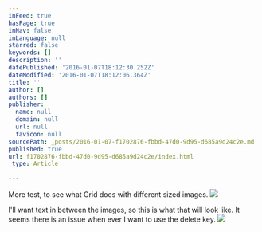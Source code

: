 ```yaml
---
inFeed: true
hasPage: true
inNav: false
inLanguage: null
starred: false
keywords: []
description: ''
datePublished: '2016-01-07T18:12:30.252Z'
dateModified: '2016-01-07T18:12:06.364Z'
title: ''
author: []
authors: []
publisher:
  name: null
  domain: null
  url: null
  favicon: null
sourcePath: _posts/2016-01-07-f1702876-fbbd-47d0-9d95-d685a9d24c2e.md
published: true
url: f1702876-fbbd-47d0-9d95-d685a9d24c2e/index.html
_type: Article

---
```

More test, to see what Grid does with different sized images. ![](https://the-grid-user-content.s3-us-west-2.amazonaws.com/f1d9a0a4-22c6-4b90-bb7b-af3e9b2256a1.jpg)

I'll want text in between the images, so this is what that will look like. It seems there is an issue when ever I want to use the delete key.  ![](https://the-grid-user-content.s3-us-west-2.amazonaws.com/bb851d14-d582-47ae-842d-76648cdf5c12.jpg)